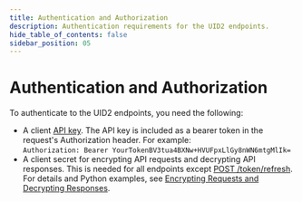 ```yaml
---
title: Authentication and Authorization
description: Authentication requirements for the UID2 endpoints.
hide_table_of_contents: false
sidebar_position: 05
---
```


# Authentication and Authorization

To authenticate to the UID2 endpoints, you need the following:

- A client [API key](gs-api-keys.md). The API key is included as a bearer token in the request's Authorization header. For example:<br/>
  `Authorization: Bearer YourTokenBV3tua4BXNw+HVUFpxLlGy8nWN6mtgMlIk=`
- A client secret for encrypting API requests and decrypting API responses. This is needed for all endpoints except [POST /token/refresh](endpoints/post-token-refresh.md). <br/>For details and Python examples, see [Encrypting Requests and Decrypting Responses](getting-started/gs-encryption-decryption.md).